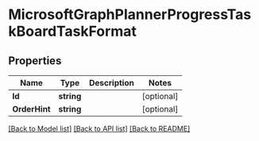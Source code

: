 # MicrosoftGraphPlannerProgressTaskBoardTaskFormat

## Properties

Name | Type | Description | Notes
------------ | ------------- | ------------- | -------------
**Id** | **string** |  | [optional] 
**OrderHint** | **string** |  | [optional] 

[[Back to Model list]](../README.md#documentation-for-models) [[Back to API list]](../README.md#documentation-for-api-endpoints) [[Back to README]](../README.md)


